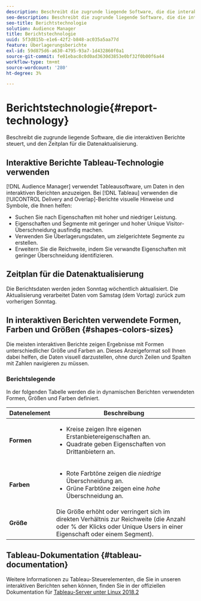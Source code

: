 ```yaml
---
description: Beschreibt die zugrunde liegende Software, die die interaktiven Berichte steuert, und den Zeitplan für die Datenaktualisierung.
seo-description: Beschreibt die zugrunde liegende Software, die die interaktiven Berichte steuert, und den Zeitplan für die Datenaktualisierung.
seo-title: Berichtstechnologie
solution: Audience Manager
title: Berichtstechnologie
uuid: 5f3d815b-e1e6-42f2-b848-ac035a5aa77d
feature: Überlagerungsberichte
exl-id: 59d875d6-a630-4795-93a7-1d432860f0a1
source-git-commit: fe01ebac8c0d0ad3630d3853e0bf32f0b00f6a44
workflow-type: tm+mt
source-wordcount: '280'
ht-degree: 3%

---
```


# Berichtstechnologie{#report-technology}

Beschreibt die zugrunde liegende Software, die die interaktiven Berichte steuert, und den Zeitplan für die Datenaktualisierung.

<!-- 

c_report_technology.xml

 -->

## Interaktive Berichte Tableau-Technologie verwenden

[!DNL Audience Manager] verwendet  [](https://www.tableausoftware.com/) Tableausoftware, um Daten in den interaktiven Berichten anzuzeigen. Bei [!DNL Tableau] verwenden die [!UICONTROL Delivery and Overlap]-Berichte visuelle Hinweise und Symbole, die Ihnen helfen:

* Suchen Sie nach Eigenschaften mit hoher und niedriger Leistung.
* Eigenschaften und Segmente mit geringer und hoher Unique Visitor-Überschneidung ausfindig machen.
* Verwenden Sie Überlagerungsdaten, um zielgerichtete Segmente zu erstellen.
* Erweitern Sie die Reichweite, indem Sie verwandte Eigenschaften mit geringer Überschneidung identifizieren.

## Zeitplan für die Datenaktualisierung

Die Berichtsdaten werden jeden Sonntag wöchentlich aktualisiert. Die Aktualisierung verarbeitet Daten vom Samstag (dem Vortag) zurück zum vorherigen Sonntag.

## In interaktiven Berichten verwendete Formen, Farben und Größen {#shapes-colors-sizes}

Die meisten interaktiven Berichte zeigen Ergebnisse mit Formen unterschiedlicher Größe und Farben an. Dieses Anzeigeformat soll Ihnen dabei helfen, die Daten visuell darzustellen, ohne durch Zeilen und Spalten mit Zahlen navigieren zu müssen.

<!-- 

r_legend.xml

 -->

### Berichtslegende

In der folgenden Tabelle werden die in dynamischen Berichten verwendeten Formen, Größen und Farben definiert.

<table id="table_EC180A96E3784FC6B81FCFB546C4A3FA"> 
 <thead> 
  <tr> 
   <th colname="col1" class="entry"> Datenelement </th> 
   <th colname="col2" class="entry"> Beschreibung </th> 
  </tr> 
 </thead>
 <tbody> 
  <tr> 
   <td colname="col1"> <b>Formen</b> </td> 
   <td colname="col2"> 
    <ul id="ul_076773ABD0BB4CE6834ACFA8B3D6AC2E"> 
     <li id="li_BBAB37A6EC1549B48C0E4D3BFAF7062C">Kreise zeigen Ihre eigenen Erstanbietereigenschaften an. </li> 
     <li id="li_371331AE984A4A999CE0596EA13987E0">Quadrate geben Eigenschaften von Drittanbietern an. </li> 
    </ul> </td> 
  </tr> 
  <tr> 
   <td colname="col1"> <b>Farben</b> </td> 
   <td colname="col2"> 
    <ul id="ul_F5D243297F0C4E5A8EDCBD28A548869E"> 
     <li id="li_332EB873A35440E6BB6093E36A0FAC3D">Rote Farbtöne zeigen die <i>niedrige</i> Überschneidung an. </li> 
     <li id="li_29DFDB1218DF4069B5DCFF841D48EF56">Grüne Farbtöne zeigen eine <i>hohe</i> Überschneidung an. </li> 
    </ul> </td> 
  </tr> 
  <tr> 
   <td colname="col1"> <b>Größe</b> </td> 
   <td colname="col2"> Die Größe erhöht oder verringert sich im direkten Verhältnis zur Reichweite (die Anzahl oder % der Klicks oder Unique Users in einer Eigenschaft oder einem Segment). </td> 
  </tr> 
 </tbody> 
</table>

## Tableau-Dokumentation {#tableau-documentation}

Weitere Informationen zu Tableau-Steuerelementen, die Sie in unseren interaktiven Berichten sehen können, finden Sie in der offiziellen Dokumentation für [Tableau-Server unter Linux 2018.2](https://help.tableau.com/v2018.2/server-linux/en-us/get_started_server.htm)
